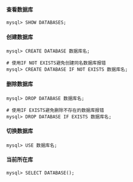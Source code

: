 #### 查看数据库

```mysql
mysql> SHOW DATABASES;
```

#### 创建数据库

```mysql
mysql> CREATE DATABASE 数据库名;
```

```mysql
# 使用IF NOT EXISTS避免创建同名数据库报错
mysql> CREATE DATABASE IF NOT EXISTS 数据库名;
```

#### 删除数据库

```mysql
mysql> DROP DATABASE 数据库名;
```

```mysql
# 使用IF EXISTS避免删除不存在的数据库报错
mysql> DROP DATABASE IF EXISTS 数据库名;
```

#### 切换数据库

```mysql
mysql> USE 数据库名;
```

#### 当前所在库

```mysql
mysql> SELECT DATABASE();
```